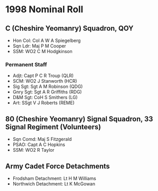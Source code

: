# 1998 Nominal Roll

## C (Cheshire Yeomanry) Squadron, QOY

* Hon Col: Col A W A Spiegelberg
* Sqn Ldr: Maj P M Cooper
* SSM: WO2 C M Hodgkinson

### Permanent Staff

* Adjt: Capt P C R Troup (QLR)
* SCM: WO2 J Stanworth (HCR)
* Sig Sgt: Sgt A M Robinson (QDG)
* Gnry Sgt: Sgt A R Griffiths (RDG)
* D&M Sgt: CoH S Smithers (LG)
* Art: SSgt V J Roberts (REME)

## 80 (Cheshire Yeomanry) Signal Squadron, 33 Signal Regiment (Volunteers)

* Sqn Comd: Maj S Fitzgerald
* PSAO: Capt A C Hopkins
* SSM: WO2 R Taylor

## Army Cadet Force Detachments

* Frodsham Detachment: Lt H M Williams
* Northwich Detachment: Lt K McGowan
